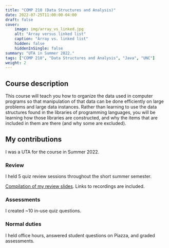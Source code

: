 ```yaml
---
title: "COMP 210 (Data Structures and Analysis)"
date: 2022-07-25T11:00:00-04:00
draft: false
cover:
    image: img/array_vs_linked.jpg
    alt: "Array versus linked list"
    caption: "Array vs. linked list"
    hidden: false
    hiddenInSingle: false
summary: "UTA in Summer 2022."
tags: ["COMP 210", "Data Structures and Analysis", "Java", "UNC"]
weight: 2
---
```


## Course description

This course will teach you how to organize the data used in computer programs so that manipulation of that data can be done efficiently on large problems and large data instances. Rather than learning to use the data structures found in the libraries of programming languages, you will be learning how those libraries are constructed, and why the items that are included in them are there (and why some are excluded).

## My contributions

I was a UTA for the course in Summer 2022.

### Review

I held 5 quiz review sessions throughout the short summer semester.

[Compilation of my review slides](https://docs.google.com/presentation/d/12e1sxpIHf1mICBM6xSjnnCluqbAZQcE1cxS9P-yykdk/edit?usp=sharing). Links to recordings are included.

### Assessments

I created ~10 in-use quiz questions.

### Normal duties

I held office hours, answered student questions on Piazza, and graded assessments.
